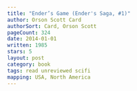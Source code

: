 ```yaml
---
title: "Ender’s Game (Ender's Saga, #1)"
author: Orson Scott Card
authorSort: Card, Orson Scott
pageCount: 324
date: 2014-01-01
written: 1985
stars: 5
layout: post
category: book
tags: read unreviewed scifi
mapping: USA, North America
---
```


